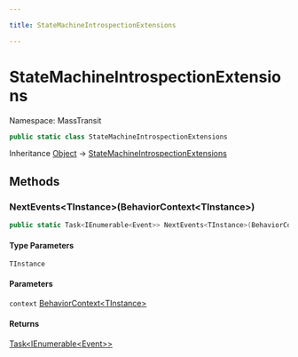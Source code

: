 ```yaml
---

title: StateMachineIntrospectionExtensions

---
```


# StateMachineIntrospectionExtensions

Namespace: MassTransit

```csharp
public static class StateMachineIntrospectionExtensions
```

Inheritance [Object](https://learn.microsoft.com/en-us/dotnet/api/system.object) → [StateMachineIntrospectionExtensions](../masstransit/statemachineintrospectionextensions)

## Methods

### **NextEvents\<TInstance\>(BehaviorContext\<TInstance\>)**

```csharp
public static Task<IEnumerable<Event>> NextEvents<TInstance>(BehaviorContext<TInstance> context)
```

#### Type Parameters

`TInstance`<br/>

#### Parameters

`context` [BehaviorContext\<TInstance\>](../../masstransit-abstractions/masstransit/behaviorcontext-1)<br/>

#### Returns

[Task\<IEnumerable\<Event\>\>](https://learn.microsoft.com/en-us/dotnet/api/system.threading.tasks.task-1)<br/>
